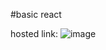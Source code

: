 #basic react 

hosted link: 
![image](https://github.com/trishaDas13/react-first-day/assets/126088849/a6d7f560-9c07-4b6e-8808-15e356bb8f6c)
